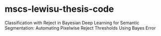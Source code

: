 # mscs-lewisu-thesis-code
Classification with Reject in Bayesian Deep Learning for Semantic Segmentation: Automating Pixelwise Reject Thresholds Using Bayes Error

